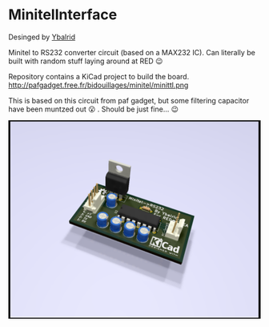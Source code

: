 # MinitelInterface

Desinged by [Ybalrid](https://github.com/Ybalrid/)

Minitel to RS232 converter circuit (based on a MAX232 IC). Can literally be built with random stuff laying around at RED :wink:

Repository contains a KiCad project to build the board. http://pafgadget.free.fr/bidouillages/minitel/minittl.png

This is based on this circuit from paf gadget, but some filtering capacitor have been muntzed out :open_mouth: . Should be just fine... :wink:

![3D board view](./MinitelInterface.png "3D board view")
